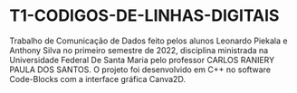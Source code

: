 # T1-CODIGOS-DE-LINHAS-DIGITAIS
Trabalho de Comunicação de Dados feito pelos alunos Leonardo Piekala e Anthony Silva no primeiro semestre de 2022, disciplina ministrada na Universidade Federal De Santa Maria pelo professor CARLOS RANIERY PAULA DOS SANTOS. O projeto foi desenvolvido em C++ no software Code-Blocks com a interface gráfica Canva2D.
